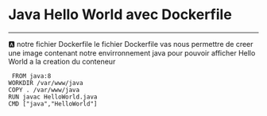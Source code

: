 
# Java Hello World avec Dockerfile
-----------------------------------
:a: notre fichier Dockerfile
  le fichier Dockerfile vas nous permettre de creer une image contenant notre envirronnement java pour pouvoir afficher Hello World a la creation du conteneur
 ```
  FROM java:8
WORKDIR /var/www/java
COPY . /var/www/java
RUN javac HelloWorld.java
CMD ["java","HelloWorld"]

 ```
